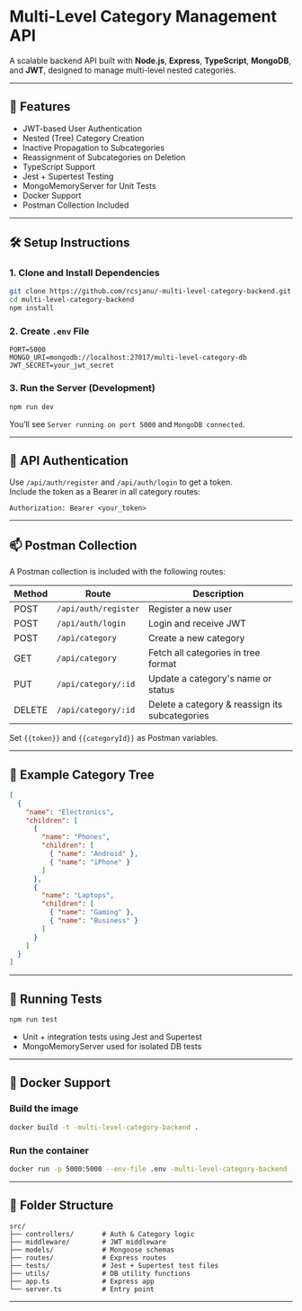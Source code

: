 
# Multi-Level Category Management API

A scalable backend API built with **Node.js**, **Express**, **TypeScript**, **MongoDB**, and **JWT**, designed to manage multi-level nested categories.

---

## 🚀 Features

- JWT-based User Authentication
- Nested (Tree) Category Creation
- Inactive Propagation to Subcategories
- Reassignment of Subcategories on Deletion
- TypeScript Support
- Jest + Supertest Testing
- MongoMemoryServer for Unit Tests
- Docker Support
- Postman Collection Included

---

## 🛠️ Setup Instructions

### 1. Clone and Install Dependencies

```bash
git clone https://github.com/rcsjanu/-multi-level-category-backend.git
cd multi-level-category-backend
npm install
```

### 2. Create `.env` File

```env
PORT=5000
MONGO_URI=mongodb://localhost:27017/multi-level-category-db
JWT_SECRET=your_jwt_secret
```

### 3. Run the Server (Development)

```bash
npm run dev
```

You’ll see `Server running on port 5000` and `MongoDB connected`.

---

## 🔐 API Authentication

Use `/api/auth/register` and `/api/auth/login` to get a token.  
Include the token as a Bearer in all category routes:

```http
Authorization: Bearer <your_token>
```

---

## 📫 Postman Collection

A Postman collection is included with the following routes:

| Method | Route                         | Description                                     |
|--------|-------------------------------|-------------------------------------------------|
| POST   | `/api/auth/register`          | Register a new user                             |
| POST   | `/api/auth/login`             | Login and receive JWT                           |
| POST   | `/api/category`               | Create a new category                           |
| GET    | `/api/category`               | Fetch all categories in tree format             |
| PUT    | `/api/category/:id`           | Update a category's name or status              |
| DELETE | `/api/category/:id`           | Delete a category & reassign its subcategories  |

Set `{{token}}` and `{{categoryId}}` as Postman variables.

---

## 🌳 Example Category Tree

```json
[
  {
    "name": "Electronics",
    "children": [
      {
        "name": "Phones",
        "children": [
          { "name": "Android" },
          { "name": "iPhone" }
        ]
      },
      {
        "name": "Laptops",
        "children": [
          { "name": "Gaming" },
          { "name": "Business" }
        ]
      }
    ]
  }
]
```

---

## 🧪 Running Tests

```bash
npm run test
```

- Unit + integration tests using Jest and Supertest
- MongoMemoryServer used for isolated DB tests

---

## 🐳 Docker Support

### Build the image

```bash
docker build -t -multi-level-category-backend .
```

### Run the container

```bash
docker run -p 5000:5000 --env-file .env -multi-level-category-backend
```

---

## 📁 Folder Structure

```
src/
├── controllers/       # Auth & Category logic
├── middleware/        # JWT middleware
├── models/            # Mongoose schemas
├── routes/            # Express routes
├── tests/             # Jest + Supertest test files
├── utils/             # DB utility functions
├── app.ts             # Express app
└── server.ts          # Entry point
```

---

